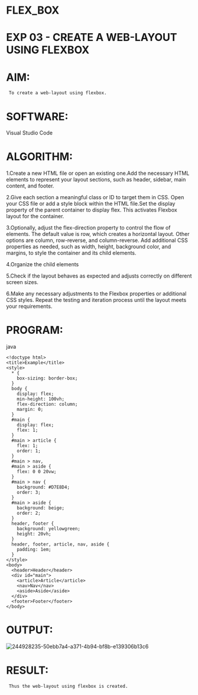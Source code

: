 # FLEX_BOX
# EXP 03 - CREATE A WEB-LAYOUT USING FLEXBOX
# AIM:

     To create a web-layout using flexbox.

# SOFTWARE:

Visual Studio Code
# ALGORITHM:

1.Create a new HTML file or open an existing one.Add the necessary HTML elements to represent your layout sections, such as header, sidebar, main content, and footer.

2.Give each section a meaningful class or ID to target them in CSS. Open your CSS file or add a style block within the HTML file.Set the display property of the parent container to display flex. This activates Flexbox layout for the container.

3.Optionally, adjust the flex-direction property to control the flow of elements. The default value is row, which creates a horizontal layout. Other options are column, row-reverse, and column-reverse. Add additional CSS properties as needed, such as width, height, background color, and margins, to style the container and its child elements.

4.Organize the child elements

5.Check if the layout behaves as expected and adjusts correctly on different screen sizes.

6.Make any necessary adjustments to the Flexbox properties or additional CSS styles. Repeat the testing and iteration process until the layout meets your requirements.

# PROGRAM:

java
~~~
<!doctype html>
<title>Example</title>
<style>
  * {
    box-sizing: border-box; 
  }
  body {
    display: flex;
    min-height: 100vh;
    flex-direction: column;
    margin: 0;
  }
  #main {
    display: flex;
    flex: 1;
  }
  #main > article {
    flex: 1;
    order: 1;
  }
  #main > nav, 
  #main > aside {
    flex: 0 0 20vw;
  }
  #main > nav {
    background: #D7E8D4;
    order: 3;
  }
  #main > aside {
    background: beige;
    order: 2;
  }
  header, footer {
    background: yellowgreen;
    height: 20vh;
  }
  header, footer, article, nav, aside {
    padding: 1em;
  }
</style>
<body>
  <header>Header</header>
  <div id="main">
    <article>Article</article>
    <nav>Nav</nav>
    <aside>Aside</aside>
  </div>
  <footer>Footer</footer>
</body>
~~~
# OUTPUT:

![244928235-50ebb7a4-a371-4b94-bf8b-e139306b13c6](https://github.com/Sujipriyanka192003/FLEX_BOX/assets/123354092/ad7eb7a2-a589-46ac-8e7e-4e630283b0a1)

# RESULT:

     Thus the web-layout using flexbox is created.
